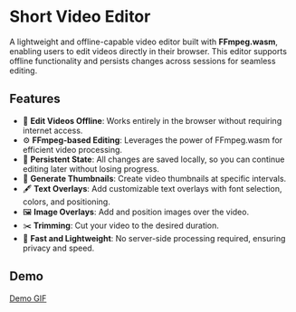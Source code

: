 # Short Video Editor

A lightweight and offline-capable video editor built with **FFmpeg.wasm**, enabling users to edit videos directly in their browser. This editor supports offline functionality and persists changes across sessions for seamless editing.

## Features

- 🎥 **Edit Videos Offline**: Works entirely in the browser without requiring internet access.
- ⚙️ **FFmpeg-based Editing**: Leverages the power of FFmpeg.wasm for efficient video processing.
- 💾 **Persistent State**: All changes are saved locally, so you can continue editing later without losing progress.
- 📸 **Generate Thumbnails**: Create video thumbnails at specific intervals.
- 🖋️ **Text Overlays**: Add customizable text overlays with font selection, colors, and positioning.
- 🖼️ **Image Overlays**: Add and position images over the video.
- ✂️ **Trimming**: Cut your video to the desired duration.
- 🚀 **Fast and Lightweight**: No server-side processing required, ensuring privacy and speed.

## Demo

[Demo GIF](https://github.com/eth-jashan/vide-editor/blob/main/public/demo.gif)

<!-- Include a link to your live demo or a screenshot of the application.

![Demo Screenshot](path/to/screenshot.png) -->
